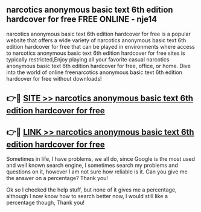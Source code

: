 ## narcotics anonymous basic text 6th edition hardcover for free FREE ONLINE - nje14

narcotics anonymous basic text 6th edition hardcover for free is a popular website that offers a wide variety of narcotics anonymous basic text 6th edition hardcover for free that can be played in environments where access to narcotics anonymous basic text 6th edition hardcover for free sites is typically restricted,Enjoy playing all your favorite casual narcotics anonymous basic text 6th edition hardcover for free, office, or home. Dive into the world of online freenarcotics anonymous basic text 6th edition hardcover for free without downloads!

## 👉🔴 [SITE >> narcotics anonymous basic text 6th edition hardcover for free](http://news.freeplayer.one?title=narcotics_anonymous_basic_text_6th_edition_hardcover_for_free&ref=FRRE)

## 👉🔴 [LINK >> narcotics anonymous basic text 6th edition hardcover for free](http://news.freeplayer.one?title=narcotics_anonymous_basic_text_6th_edition_hardcover_for_free&ref=FREE)

Sometimes in life, I have problems, we all do, since Google is the most used and well known search engine, I sometimes search my problems and questions on it, however I am not sure how reliable is it. Can you give me the answer on a percentage? Thank you!

Ok so I checked the help stuff, but none of it gives me a percentage, although I now know how to search better now, I would still like a percentage though, Thank you!
